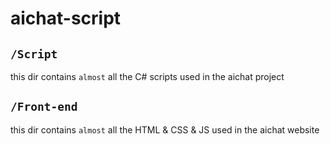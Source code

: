 # aichat-script
## `/Script`
this dir contains ``almost`` all the C# scripts used in the aichat project
## `/Front-end`
this dir contains ``almost`` all the HTML & CSS & JS used in the aichat website
